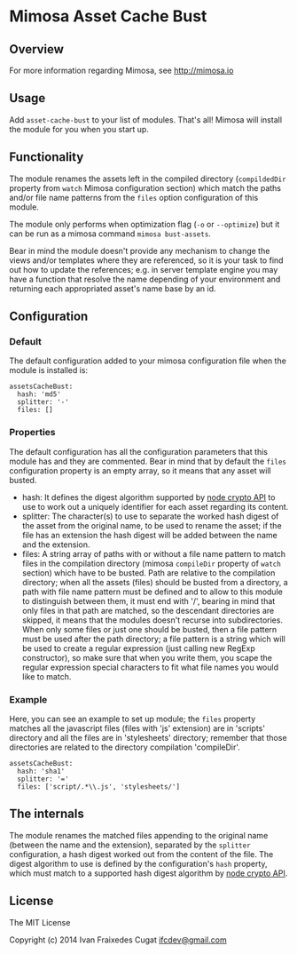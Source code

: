 Mimosa Asset Cache Bust 
===========

## Overview

For more information regarding Mimosa, see http://mimosa.io

## Usage

Add `asset-cache-bust` to your list of modules.  That's all!  Mimosa will install the module for you when you start up.

## Functionality

The module renames the assets left in the compiled directory (`compildedDir` property from `watch` Mimosa configuration section) which match the paths and/or file name patterns from the `files` option configuration of this module.

The module only performs when optimization flag (`-o` or `--optimize`) but it can be run as a mimosa command `mimosa bust-assets`.

Bear in mind the module doesn't provide any mechanism to change the views and/or templates where they are referenced, so it is your task to find out how to update the references; e.g. in server template engine you may have a function that resolve the name depending of your environment and returning each appropriated asset's name base by an id.

## Configuration

### Default

The default configuration added to your mimosa configuration file when the module is installed is:

```
assetsCacheBust:
  hash: 'md5'
  splitter: '-'
  files: []
```

### Properties

The default configuration has all the configuration parameters that this module has and they are commented.
Bear in mind that by default the `files` configuration property is an empty array, so it means that any asset will busted.

* hash: It defines the digest algorithm supported by [node crypto API](http://nodejs.org/api/crypto.html#crypto_class_hash) to use to work out a uniquely identifier for each asset regarding its content.
* splitter: The character(s) to use to separate the worked hash digest of the asset from the original name, to be used to rename the asset; if the file has an extension the hash digest will be added between the name and the extension.
* files: A string array of paths with or without a file name pattern to match files in the compilation directory (mimosa `compileDir` property of `watch` section) which have to be busted.
  Path are relative to the compilation directory; when all the assets (files) should be busted from a directory, a path with file name pattern must be defined and to allow to this module to distinguish between them, it must end with '/', bearing in mind that only files in that path are matched, so the descendant directories are skipped, it means that the modules doesn't recurse into subdirectories.
  When only some files or just one should be busted, then a file pattern must be used after the path directory; a file pattern is a string which will be used to create a regular expression (just calling new RegExp constructor), so make sure that when you write them, you scape the regular expression special characters to fit what file names you would like to match.

### Example

Here, you can see an example to set up module; the `files` property matches all the javascript files (files with 'js' extension) are in 'scripts' directory and all the files are in 'stylesheets' directory; remember that those directories are related to the directory compilation 'compileDir'. 

```
assetsCacheBust:
  hash: 'sha1'
  splitter: '='
  files: ['script/.*\\.js', 'stylesheets/']
```

## The internals

The module renames the matched files appending to the original name (between the name and the extension), separated by the `splitter` configuration, a hash digest worked out from the content of the file. The digest algorithm to use is defined by the configuration's `hash` property, which must match to a supported hash digest algorithm by [node crypto API](http://nodejs.org/api/crypto.html#crypto_class_hash).

## License

The MIT License

Copyright (c) 2014 Ivan Fraixedes Cugat <ifcdev@gmail.com>
